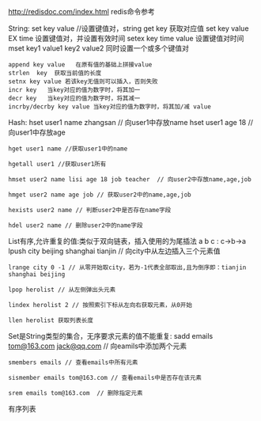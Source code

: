 http://redisdoc.com/index.html  redis命令参考


String:
	set key value  //设置键值对，string
	get key  获取对应值
	set key value EX time  设置键值对，并设置有效时间
	setex key time value   设置键值对时间
	mset key1 value1 key2 value2 同时设置一个或多个键值对
	
	append key value   在原有值的基础上拼接value
	strlen  key  获取当前值的长度
	setnx key value 若该key无值则可以插入，否则失败
	incr key   当key对应的值为数字时，将其加一
	decr key   当key对应的值为数字时，将其减一
	incrby/decrby key value 当key对应的值为数字时，将其加/减 value



Hash:
	hset user1 name zhangsan  // 向user1中存放name
	hset user1 age 18 //向user1中存放age


	hget user1 name //获取user1中的name

	hgetall user1 //获取user1所有

	hmset user2 name lisi age 18 job teacher  // 向user2中存放name,age,job

	hmget user2 name age job // 获取user2中的name,age,job

	hexists user2 name // 判断user2中是否存在name字段

	hdel user2 name // 删除user2中的name字段

List有序,允许重复的值:类似于双向链表，插入使用的为尾插法  a b c : c->b->a 
	lpush city beijing shanghai tianjin  // 向city中从左边插入三个元素值

	lrange city 0 -1 // 从零开始取city，若为-1代表全部取出,且为倒序即：tianjin  shanghai beijing

	lpop herolist // 从左侧弹出头元素
	
	lindex herolist 2 // 按照索引下标从左向右获取元素，从0开始
	
	llen herolist 获取列表长度

Set是String类型的集合，无序要求元素的值不能重复:
	sadd emails tom@163.com jack@qq.com  // 向eamils中添加两个元素

	smembers emails // 查看emails中所有元素

	sismember emails tom@163.com // 查看emails中是否存在该元素

	srem emails tom@163.com  // 删除指定元素

有序列表